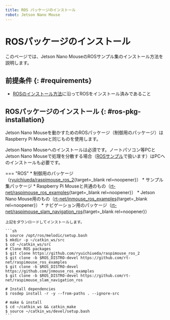 ```yaml
---
title: ROS パッケージのインストール
robot: Jetson Nano Mouse
---
```


# ROSパッケージのインストール

このページでは、Jetson Nano MouseのROSサンプル集のインストール方法を説明します。

## 前提条件 {: #requirements}

- [ROSのインストール方法](./install.md)に沿ってROSをインストール済みであること

## ROSパッケージのインストール {: #ros-pkg-installation}

Jetson Nano Mouseを動かすためのROSパッケージ（制御用のパッケージ）はRaspberry Pi Mouseと同じものを使用します。

Jetson Nano Mouseへのインストールは必須です。ノートパソコン等PCとJetson Nano Mouseで処理を分散する場合（[ROSサンプル](./samples.md)で扱います）はPCへのインストールも必要です。

=== "ROS"
    * 制御用のパッケージ（[ryuichiueda/raspimouse_ros_2](https://github.com/ryuichiueda/raspimouse_ros_2){target=_blank rel=noopener}）
    * サンプル集パッケージ
        * Raspberry Pi Mouseと共通のもの（[rt-net/raspimouse_ros_examples](https://github.com/rt-net/raspimouse_ros_examples){target=_blank rel=noopener}）
        * Jetson Nano Mouse用のもの（[rt-net/jnmouse_ros_examples](https://github.com/rt-net/jnmouse_ros_examples){target=_blank rel=noopener}）
    * ナビゲーション用のパッケージ（[rt-net/raspimouse_slam_navigation_ros](https://github.com/rt-net/raspimouse_slam_navigation_ros){target=_blank rel=noopener}）

    上記をダウンロードしてインストールします。

    ```sh
    $ source /opt/ros/melodic/setup.bash
    $ mkdir -p ~/catkin_ws/src
    $ cd ~/catkin_ws/src
    # Clone ROS packages
    $ git clone https://github.com/ryuichiueda/raspimouse_ros_2
    $ git clone -b $ROS_DISTRO-devel https://github.com/rt-net/raspimouse_ros_examples 
    $ git clone -b $ROS_DISTRO-devel https://github.com/jnmouse_ros_examples
    $ git clone -b $ROS_DISTRO-devel https://github.com/rt-net/raspimouse_slam_navigation_ros 

    # Install dependencies
    $ rosdep install -r -y --from-paths . --ignore-src      

    # make & install
    $ cd ~/catkin_ws && catkin_make
    $ source ~/catkin_ws/devel/setup.bash
    ```
